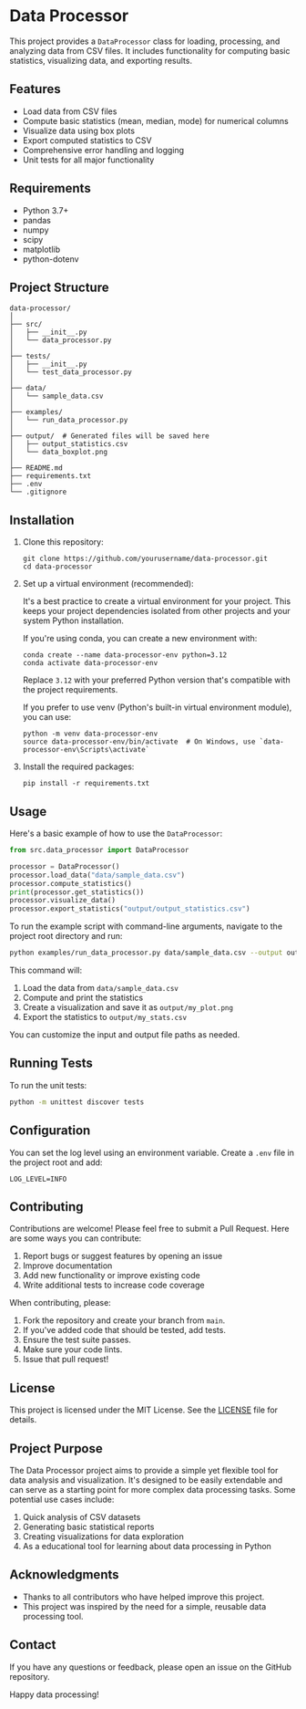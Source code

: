 # Data Processor

This project provides a `DataProcessor` class for loading, processing, and analyzing data from CSV files. It includes functionality for computing basic statistics, visualizing data, and exporting results.

## Features

- Load data from CSV files
- Compute basic statistics (mean, median, mode) for numerical columns
- Visualize data using box plots
- Export computed statistics to CSV
- Comprehensive error handling and logging
- Unit tests for all major functionality

## Requirements

- Python 3.7+
- pandas
- numpy
- scipy
- matplotlib
- python-dotenv

## Project Structure

```plaintext
data-processor/
│
├── src/
│   ├── __init__.py
│   └── data_processor.py
│
├── tests/
│   ├── __init__.py
│   └── test_data_processor.py
│
├── data/
│   └── sample_data.csv
│
├── examples/
│   └── run_data_processor.py
│
├── output/  # Generated files will be saved here
│   ├── output_statistics.csv
│   └── data_boxplot.png
│
├── README.md
├── requirements.txt
├── .env
└── .gitignore
```

## Installation

1. Clone this repository:

   ```
   git clone https://github.com/yourusername/data-processor.git
   cd data-processor
   ```

2. Set up a virtual environment (recommended):

   It's a best practice to create a virtual environment for your project. This keeps your project dependencies isolated from other projects and your system Python installation.

   If you're using conda, you can create a new environment with:

   ```
   conda create --name data-processor-env python=3.12
   conda activate data-processor-env
   ```

   Replace `3.12` with your preferred Python version that's compatible with the project requirements.

   If you prefer to use venv (Python's built-in virtual environment module), you can use:

   ```
   python -m venv data-processor-env
   source data-processor-env/bin/activate  # On Windows, use `data-processor-env\Scripts\activate`
   ```

3. Install the required packages:
   ```
   pip install -r requirements.txt
   ```

## Usage

Here's a basic example of how to use the `DataProcessor`:

```python
from src.data_processor import DataProcessor

processor = DataProcessor()
processor.load_data("data/sample_data.csv")
processor.compute_statistics()
print(processor.get_statistics())
processor.visualize_data()
processor.export_statistics("output/output_statistics.csv")
```

To run the example script with command-line arguments, navigate to the project root directory and run:

```bash
python examples/run_data_processor.py data/sample_data.csv --output output/my_stats.csv --plot output/my_plot.png
```

This command will:

1. Load the data from `data/sample_data.csv`
2. Compute and print the statistics
3. Create a visualization and save it as `output/my_plot.png`
4. Export the statistics to `output/my_stats.csv`

You can customize the input and output file paths as needed.

## Running Tests

To run the unit tests:

```bash
python -m unittest discover tests
```

## Configuration

You can set the log level using an environment variable. Create a `.env` file in the project root and add:

```
LOG_LEVEL=INFO
```

## Contributing

Contributions are welcome! Please feel free to submit a Pull Request. Here are some ways you can contribute:

1. Report bugs or suggest features by opening an issue
2. Improve documentation
3. Add new functionality or improve existing code
4. Write additional tests to increase code coverage

When contributing, please:

1. Fork the repository and create your branch from `main`.
2. If you've added code that should be tested, add tests.
3. Ensure the test suite passes.
4. Make sure your code lints.
5. Issue that pull request!

## License

This project is licensed under the MIT License. See the [LICENSE](LICENSE) file for details.

## Project Purpose

The Data Processor project aims to provide a simple yet flexible tool for data analysis and visualization. It's designed to be easily extendable and can serve as a starting point for more complex data processing tasks. Some potential use cases include:

1. Quick analysis of CSV datasets
2. Generating basic statistical reports
3. Creating visualizations for data exploration
4. As a educational tool for learning about data processing in Python

## Acknowledgments

- Thanks to all contributors who have helped improve this project.
- This project was inspired by the need for a simple, reusable data processing tool.

## Contact

If you have any questions or feedback, please open an issue on the GitHub repository.

Happy data processing!
